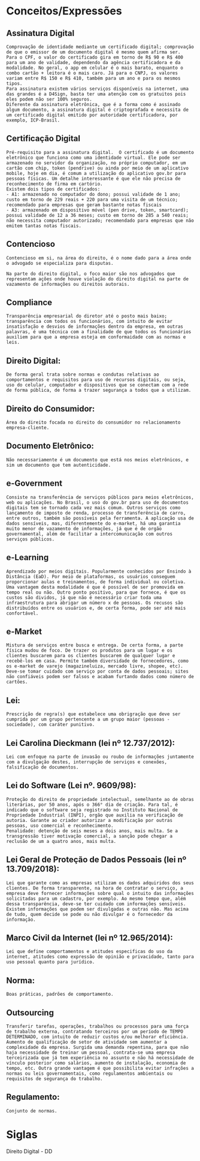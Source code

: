 # Conceitos/Expressões

## Assinatura Digital
    Comprovação de identidade mediante um certificado digital; comprovação de que o emissor de um documento digital é mesmo quem afirma ser.
    Para o CPF, o valor do certificado gira em torno de R$ 90 e R$ 400 para um ano de validade, dependendo da agência certificadora e da modalidade. No geral, o app em celular é o mais barato, enquanto o combo cartão + leitora é o mais caro. Já para o CNPJ, os valores variam entre R$ 150 e R$ 410, também para um ano e para os mesmos tipos.
    Para assinatura existem vários serviços disponíveis na internet, uma das grandes é a D4Sign, basta ter uma atenção com os gratuitos pois eles podem não ser 100% seguros.
    Diferente da assinatura eletrônica, que é a forma como é assinado algum documento, a assinatura digital é criptografada e necessita de um certificado digital emitido por autoridade certificadora, por exemplo, ICP-Brasil.
    
## Certificação Digital
    Pré-requisito para a assinatura digital.  O certificado é um documento eletrônico que funciona como uma identidade virtual. Ele pode ser armazenado no servidor da organização, no próprio computador, em um cartão com chip, token (pendrive) ou ainda por meio de um aplicativo mobile, hoje em dia, é comum a utilização do aplicativo gov.br para pessoas físicas. Um detalhe interessante é que ele não precisa de reconhecimento de firma em cartório.
    Existem dois tipos de certificados:
    - A1: armazenado no computador do dono; possui validade de 1 ano; custo em torno de 229 reais + 220 para uma visita de um técnico; recomendado para empresas que geram bastante notas fiscais
    - A3: armazenado em dispositivo móvel (pen drive, token, smartcard);  possui validade de 12 a 36 meses; custo em torno de 285 a 540 reais; não necessita computador autorizado; recomendado para empresas que não emitem tantas notas fiscais.
    
## Contencioso
    Contencioso em si, na área do direito, é o nome dado para a área onde o advogado se especializa para disputas.
    
    Na parte do direito digital, o foco maior são nos advogados que representam ações onde houve violação do direito digital na parte de vazamento de informações ou direitos autorais.
    
## Compliance
    Transparência empresarial do diretor até o posto mais baixo; transparência com todos os funcionários, com intuito de evitar insatisfação e desvios de informações dentro da empresa, em outras palavras, é uma técnica com a finalidade de que todos os funcionários auxiliem para que a empresa esteja em conformaidade com as normas e leis. 

## Direito Digital:
    De forma geral trata sobre normas e condutas relativas ao comportamentos e requisitos para uso de recursos digitais, ou seja,
    uso do celular, computador e dispositivos que se conectam com a rede de forma pública, de forma a trazer segurança a todos que a utilizam.

## Direito do Consumidor:
    Área do direito focada no direito do consumidor no relacionamento empresa-cliente.
    
## Documento Eletrônico:
    Não necessariamente é um documento que está nos meios eletrônicos, e sim um documento que tem autenticidade.

## e-Government
    Consiste na transferência de serviços públicos para meios eletrônicos, web ou aplicações. No Brasil, o uso do gov.br para uso de documentos digitais tem se tornado cada vez mais comum. Outros serviços como lançamento de imposto de renda, processo de transferência de carro, entre outros, também são possíveis pela ferramenta. A aplicação usa de dados sensíveis, mas, diferentemente do e-market, há uma garantia muito menor de vazamento de informações, já que é de orgão governamental, além de facilitar a intercomunicação com outros serviços públicos.

## e-Learning
    Aprendizado por meios digitais. Popularmente conhecidos por Ensindo à Distância (EaD). Por meio de plataformas, os usuários conseguem proporcionar aulas e treinamentos, de forma individual ou coletiva. Uma vantagem desta modalidade é que é possível de ser promovida em tempo real ou não. Outro ponto positivo, para que fornece, é que os custos são dividos, já que não é necessário criar toda uma infraestrutura para abrigar um número x de pessoas. Os recusos são distribuídos entre os usuários e, de certa forma, pode ser até mais confortável.

## e-Market
    Mistura de serviços entre busca e entrega. De certa forma, a parte física mudou de foco. De trazer os produtos para um lugar e os clientes buscarem para os clientes buscarem de qualquer lugar e recebê-los em casa. Permite também diversidade de fornecedores, como os e-market de varejo (magazineluiza, mercado livre, shopee, etc). Deve-se tomar cuidado com serviço por conta de dados pessoais; sites não confiáveis podem ser falsos e acabam furtando dados como número de cartões.

## Lei:
    Prescrição de regra(s) que estabelece uma obrigração que deve ser cumprida por um grupo pertencente a um grupo maior (pessoas - sociedade), com caráter punitivo.

## Lei Carolina Dieckmann (lei nº 12.737/2012):
    Lei com enfoque na parte de invasão ou roubo de informações juntamente com a divulgação destes, interrupção de serviços e conexões, falsificação de documentos.

## Lei do Software (Lei nº. 9609/98):
    Proteção do direito de propriedade intelectual, semelhante ao de obras literárias, por 50 anos, após o 366° dia de criação. Para tal, é indicado que o software seja registrado no Instituto Nacional de Propriedade Industrial (INPI), orgão que auxilia na verificação de autoria. Garante ao criador autorizar a modificação por outras pessoas, uso comercial e reconhecimento.
    Penalidade: detenção de seis meses a dois anos, mais multa. Se a transgressão tiver motivação comercial, a sanção pode chegar a reclusão de um a quatro anos, mais multa.

## Lei Geral de Proteção de Dados Pessoais (lei nº 13.709/2018):
    Lei que garante como as empresas utilizam os dados adquiridos dos seus clientes. De forma transparente, na hora de contratar o serviço, a empresa deve fornecer informações sobre qual o intuito das informações solicitadas para um cadastro, por exemplo. Ao mesmo tempo que, além dessa transparência, deve-se ter cuidado com informações sensíveis. Existem informações que podem ser divulgadas e outras não. Mas acima de tudo, quem decide se pode ou não divulgar é o fornecedor da informação.

## Marco Civil da Internet (lei nº 12.965/2014):
    Lei que define comportamentos e atitudes especificas do uso da internet, atitudes como expressão de opinião e privacidade, tanto para uso pessoal quanto para jurídico.
    
## Norma:
    Boas práticas, padrões de comportamento.

## Outsourcing
    Transferir tarefas, operações, trabalhos ou processos para uma força de trabalho externa, contratando terceiros por um período de TEMPO DETERMINADO, com intuito de reduzir custos e/ou melhorar eficiência.
    Aumento de qualificação de setor de atividade sem aumentar a complexidade da empresa. Surgida uma demanda repentina, para que não haja necessidade de treinar um pessoal, contrata-se uma empresa terceirizada que já tem experiência no assunto e não há necessidade de vínculo posterior como salários, aumento de instalação, economia de tempo, etc. Outra grande vantagem é que possibilita evitar infrações a normas ou leis governamentais, como regulamentos ambientais ou requisitos de segurança do trabalho.

## Regulamento:
    Conjunto de normas.

# Siglas

Direito Digital - DD
